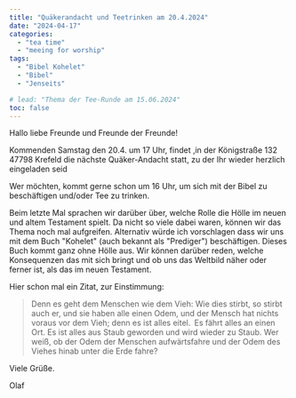 ```yaml
---
title: "Quäkerandacht und Teetrinken am 20.4.2024"
date: "2024-04-17"
categories:
  - "tea time"
  - "meeing for worship"
tags:
  - "Bibel Kohelet"
  - "Bibel"
  - "Jenseits"

# lead: "Thema der Tee-Runde am 15.06.2024"
toc: false
---
```


Hallo liebe Freunde und Freunde der Freunde!

Kommenden Samstag den 20.4. um 17 Uhr, findet ,in der Königstraße 132
47798 Krefeld die nächste Quäker-Andacht statt, zu der Ihr wieder
herzlich eingeladen seid

Wer möchten, kommt gerne schon um 16 Uhr, um sich mit der Bibel zu
beschäftigen und/oder Tee zu trinken.

Beim letzte Mal sprachen wir darüber über, welche Rolle die Hölle im
neuen und altem Testament spielt. Da nicht so viele dabei waren, können
wir das Thema noch mal aufgreifen. Alternativ würde ich vorschlagen
dass wir uns mit dem Buch "Kohelet" (auch bekannt als "Prediger")
beschäftigen. Dieses Buch kommt ganz ohne Hölle aus. Wir können
darüber reden, welche Konsequenzen das mit sich bringt und ob uns
das Weltbild näher oder ferner ist, als das im neuen Testament.

Hier schon mal ein Zitat, zur Einstimmung:

> Denn es geht dem Menschen wie dem Vieh: Wie dies stirbt, so stirbt
  auch er, und sie haben alle einen Odem, und der Mensch hat nichts
  voraus vor dem Vieh; denn es ist alles eitel. Es fährt alles an
  einen Ort. Es ist alles aus Staub geworden und wird wieder zu Staub.
  Wer weiß, ob der Odem der Menschen aufwärtsfahre und der Odem
  des Viehes hinab unter die Erde fahre?

Viele Grüße.

Olaf